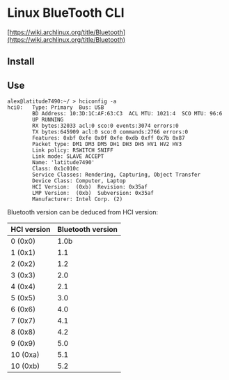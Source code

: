# Linux BlueTooth CLI

[https://wiki.archlinux.org/title/Bluetooth](https://wiki.archlinux.org/title/Bluetooth)

## Install


## Use

```
alex@latitude7490:~/ > hciconfig -a
hci0:   Type: Primary  Bus: USB
        BD Address: 10:3D:1C:AF:63:C3  ACL MTU: 1021:4  SCO MTU: 96:6
        UP RUNNING
        RX bytes:32033 acl:0 sco:0 events:3074 errors:0
        TX bytes:645909 acl:0 sco:0 commands:2766 errors:0
        Features: 0xbf 0xfe 0x0f 0xfe 0xdb 0xff 0x7b 0x87
        Packet type: DM1 DM3 DM5 DH1 DH3 DH5 HV1 HV2 HV3
        Link policy: RSWITCH SNIFF
        Link mode: SLAVE ACCEPT
        Name: 'latitude7490'
        Class: 0x1c010c
        Service Classes: Rendering, Capturing, Object Transfer
        Device Class: Computer, Laptop
        HCI Version:  (0xb)  Revision: 0x35af
        LMP Version:  (0xb)  Subversion: 0x35af
        Manufacturer: Intel Corp. (2)
```
Bluetooth version can be deduced from HCI version:

| HCI version | Bluetooth version |
|-------------|-------------------|
| 0 (0x0)     | 1.0b              |
| 1 (0x1)     | 1.1               |
| 2 (0x2)     | 1.2               |
| 3 (0x3)     | 2.0               |
| 4 (0x4)     | 2.1               |
| 5 (0x5)     | 3.0               |
| 6 (0x6)     | 4.0               |
| 7 (0x7)     | 4.1               |
| 8 (0x8)     | 4.2               |
| 9 (0x9)     | 5.0               |
| 10 (0xa)    | 5.1               |
| 10 (0xb)    | 5.2               |
